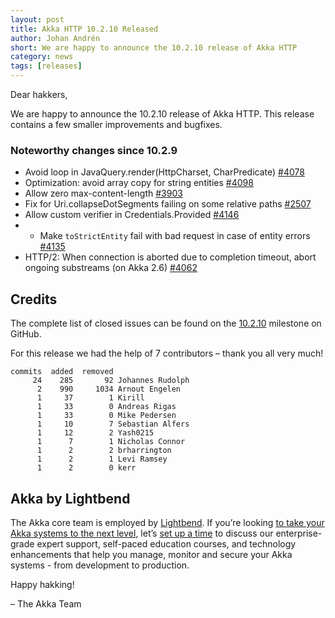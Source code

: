 ```yaml
---
layout: post
title: Akka HTTP 10.2.10 Released
author: Johan Andrén
short: We are happy to announce the 10.2.10 release of Akka HTTP
category: news
tags: [releases]
---
```


Dear hakkers,

We are happy to announce the 10.2.10 release of Akka HTTP. This release contains a few smaller improvements and bugfixes.

### Noteworthy changes since 10.2.9

* Avoid loop in JavaQuery.render(HttpCharset, CharPredicate) [#4078](https://github.com/akka/akka-http/pull/4078)
* Optimization: avoid array copy for string entities [#4098](https://github.com/akka/akka-http/pull/4098)
* Allow zero max-content-length [#3903](https://github.com/akka/akka-http/pull/3903)
* Fix for Uri.collapseDotSegments failing on some relative paths [#2507](https://github.com/akka/akka-http/pull/2507)
* Allow custom verifier in Credentials.Provided [#4146](https://github.com/akka/akka-http/pull/4146)
* * Make `toStrictEntity` fail with bad request in case of entity errors [#4135](https://github.com/akka/akka-http/pull/4135)
* HTTP/2: When connection is aborted due to completion timeout, abort ongoing substreams (on Akka 2.6) [#4062](https://github.com/akka/akka-http/pull/4062)

## Credits

The complete list of closed issues can be found on the [10.2.10](https://github.com/akka/akka-http/milestone/70?closed=1) milestone
on GitHub.

For this release we had the help of 7 contributors – thank you all very much!

```
commits  added  removed
     24    285       92 Johannes Rudolph
      2    990     1034 Arnout Engelen
      1     37        1 Kirill
      1     33        0 Andreas Rigas
      1     33        0 Mike Pedersen
      1     10        7 Sebastian Alfers
      1     12        2 Yash0215
      1      7        1 Nicholas Connor
      1      2        2 brharrington
      1      2        1 Levi Ramsey
      1      2        0 kerr
```


## Akka by Lightbend

The Akka core team is employed by [Lightbend](https://www.lightbend.com/). If you’re looking [to take your Akka systems to the next level](https://www.lightbend.com/akka-platform#subscription), let’s [set up a time](https://www.lightbend.com/contact) to discuss our enterprise-grade expert support, self-paced education courses, and technology enhancements that help you manage, monitor and secure your Akka systems - from development to production.

Happy hakking!

– The Akka Team

